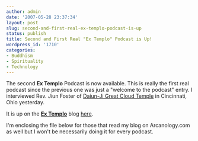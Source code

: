 ```yaml
---
author: admin
date: '2007-05-28 23:37:34'
layout: post
slug: second-and-first-real-ex-templo-podcast-is-up
status: publish
title: Second and First Real "Ex Templo" Podcast is Up!
wordpress_id: '1710'
categories:
- Buddhism
- Spirituality
- Technology
---
```

The second <strong>Ex Templo</strong> Podcast is now available. This is really the first real podcast since the previous one was just a "welcome to the podcast" entry. I interviewed Rev. Jiun Foster of <a href="http://www.daiun-ji.org/">Daiun-Ji Great Cloud Temple</a> in Cincinnati, Ohio yesterday.

It is up on the <a href="http://www.extemplo.org/"><strong>Ex Templo</strong></a> blog <a href="http://www.extemplo.org/?p=4">here</a>.

I'm enclosing the file below for those that read my blog on Arcanology.com as well but I won't be necessarily doing it for every podcast.
